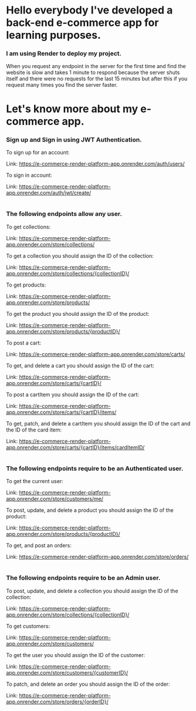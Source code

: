 #
# Hello everybody I've developed a back-end e-commerce app for learning purposes.
### I am using Render to deploy my project.

When you request any endpoint in the server for the first time and find the website is slow and takes 1 minute to respond because the server shuts itself and there were no requests for the last 15 minutes but after this if you request many times you find the server faster.

#
# Let's know more about my e-commerce app.
### Sign up and Sign in using JWT Authentication.

To sign up for an account:

Link: https://e-commerce-render-platform-app.onrender.com/auth/users/

To sign in account:

Link: https://e-commerce-render-platform-app.onrender.com/auth/jwt/create/

#
### The following endpoints allow any user.

To get collections:

Link: https://e-commerce-render-platform-app.onrender.com/store/collections/

To get a collection you should assign the ID of the collection:

Link: https://e-commerce-render-platform-app.onrender.com/store/collections/{collectionID}/

To get products:

Link: https://e-commerce-render-platform-app.onrender.com/store/products/

To get the product you should assign the ID of the product:

Link: https://e-commerce-render-platform-app.onrender.com/store/products/{productID}/

To post a cart:

Link: https://e-commerce-render-platform-app.onrender.com/store/carts/

To get, and delete a cart you should assign the ID of the cart:

Link: https://e-commerce-render-platform-app.onrender.com/store/carts/{cartID}/

To post a cartItem you should assign the ID of the cart:

Link: https://e-commerce-render-platform-app.onrender.com/store/carts/{cartID}/items/

To get, patch, and delete a cartItem you should assign the ID of the cart and the ID of the card item:

Link: https://e-commerce-render-platform-app.onrender.com/store/carts/{cartID}/items/cardItemID/

#
### The following endpoints require to be an Authenticated user.

To get the current user:

Link: https://e-commerce-render-platform-app.onrender.com/store/customers/me/

To post, update, and delete a product you should assign the ID of the product:

Link: https://e-commerce-render-platform-app.onrender.com/store/products/{productID}/

To get, and post an orders:

Link: https://e-commerce-render-platform-app.onrender.com/store/orders/

#
### The following endpoints require to be an Admin user.

To post, update, and delete a collection you should assign the ID of the collection:

Link: https://e-commerce-render-platform-app.onrender.com/store/collections/{collectionID}/

To get customers:

Link: https://e-commerce-render-platform-app.onrender.com/store/customers/

To get the user you should assign the ID of the customer:

Link: https://e-commerce-render-platform-app.onrender.com/store/customers/{customerID}/

To patch, and delete an order you should assign the ID of the order:

Link: https://e-commerce-render-platform-app.onrender.com/store/orders/{orderID}/

#